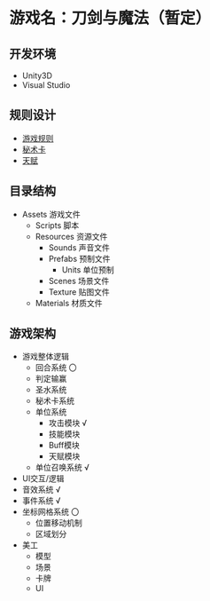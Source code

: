 # 游戏名：刀剑与魔法（暂定）
## 开发环境
* Unity3D
* Visual Studio
## 规则设计
* [游戏规则](https://github.com/BATTLEHAWK00/MyFirstGame/blob/master/GameRules.md)  
* [秘术卡](https://github.com/BATTLEHAWK00/MyFirstGame/blob/master/Cards.md)  
* [天赋](https://github.com/BATTLEHAWK00/MyFirstGame/blob/master/Talents.md)  
## 目录结构
* Assets 游戏文件
    * Scripts 脚本
    * Resources 资源文件
        * Sounds 声音文件
        * Prefabs 预制文件
            * Units 单位预制
        * Scenes 场景文件
        * Texture 贴图文件
    * Materials 材质文件
## 游戏架构
* 游戏整体逻辑
    * 回合系统 〇
    * 判定输赢
    * 圣水系统
    * 秘术卡系统
    * 单位系统
        * 攻击模块 √
        * 技能模块
        * Buff模块
        * 天赋模块
    * 单位召唤系统 √
* UI交互/逻辑
* 音效系统 √
* 事件系统 √
* 坐标网格系统 〇
    * 位置移动机制
    * 区域划分
* 美工
    * 模型
    * 场景
    * 卡牌
    * UI
